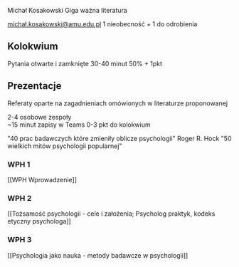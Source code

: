 Michał Kosakowski
Giga ważna literatura

michał.kosakowski@amu.edu.pl
1 nieobecność + 1 do odrobienia
## Kolokwium
Pytania otwarte i zamknięte 
30-40 minut
50% + 1pkt

## Prezentacje
Referaty oparte na zagadnieniach omówionych w literaturze proponowanej

2-4 osobowe zespoły\
~15 minut
zapisy w Teams
0-3 pkt do kolokwium

"40 prac badawczych które zmieniły oblicze psychologii" Roger R. Hock
"50 wielkich mitów psychologii popularnej"

### WPH 1
[[WPH Wprowadzenie]]
### WPH 2
[[Tożsamość psychologii - cele i założenia; Psycholog praktyk, kodeks etyczny psychologa]]
### WPH 3
[[Psychologia jako nauka - metody badawcze w psychologii]]